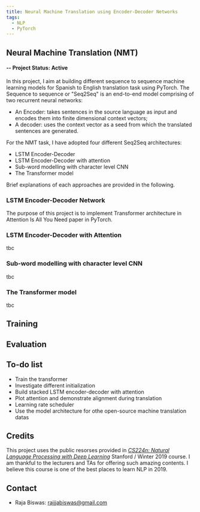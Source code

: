 ```yaml
---
title: Neural Machine Translation using Encoder-Decoder Networks
tags:
  - NLP
  - PyTorch
---
```



## Neural Machine Translation (NMT) 
#### -- Project Status: Active

In this project, I aim at building different sequence to sequence machine learning models for Spanish to English translation task using PyTorch. The Sequence to sequence or "Seq2Seq"  is an end-to-end model comprising of two recurrent neural networks:
* An Encoder: takes sentences in the source language as input and encodes them into finite dimensional context vectors;
* A decoder: uses the context vector as a seed from which the translated sentences are generated.    

For the NMT task, I have adopted four different Seq2Seq architectures:
* LSTM Encoder-Decoder 
* LSTM Encoder-Decoder with attention
* Sub-word modelling with character level CNN
* The Transformer model

Brief explanations of each approaches are provided in the following.



### LSTM Encoder-Decoder Network
The purpose of this project is to implement Transformer architecture in Attention Is All You Need paper in PyTorch.

### LSTM Encoder-Decoder with Attention
tbc

### Sub-word modelling with character level CNN
tbc

### The Transformer model
tbc

## Training

## Evaluation

## To-do list
* Train the transformer
* Investigate different initialization
* Build stacked LSTM encoder-decoder with attention
* Plot attention and demonstrate alignment during translation
* Learning rate scheduler
* Use the model architecture for othe open-source machine translation datas

## Credits
This project uses the public resorses provided in [*CS224n: Natural Language Processing with Deep Learning*](http://web.stanford.edu/class/cs224n/) Stanford / Winter 2019 course. I am thankful to the lecturers and TAs for offering such amazing contents. I believe this course is one of the best places to learn NLP in 2019.

## Contact
* Raja Biswas: rajjjabiswas@gmail.com